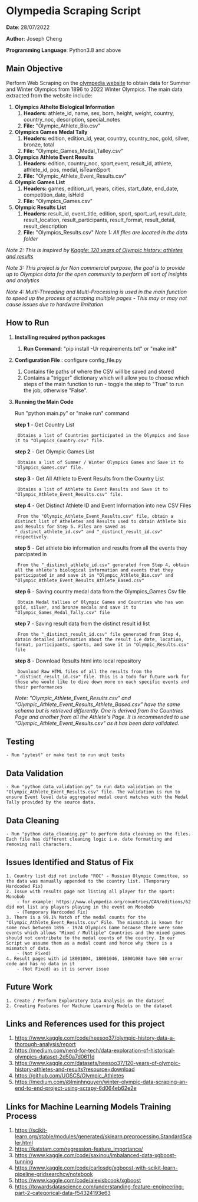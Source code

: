 # Olympedia Scraping Script

**Date**: 28/07/2022

**Author**: Joseph Cheng

**Programming Language**: Python3.8 and above

## Main Objective

Perform Web Scraping on the [olympedia website](http://www.olympedia.org/) to obtain data for Summer and Winter Olympics from 1896 to 2022 Winter Olympics. The main data extracted from the website include:

1. **Olympics Athelte Biological Information**
    1. **Headers:** athlete_id, name, sex, born, height, weight, country, country_noc, description, special_notes
    2. **File:** "Olympic_Athlete_Bio.csv"
2. **Olympics Games Medal Tally**
    1. **Headers:** edition, edition_id, year, country, country_noc, gold, silver, bronze, total
    2. **File:** "Olympic_Games_Medal_Talley.csv"
3. **Olympics Athlete Event Results**
    1. **Headers:** edition, country_noc, sport,event, result_id, athlete, athlete_id, pos, medal, isTeamSport
    2. **File:** "Olympic_Athlete_Event_Results.csv"
4. **Olympic Games List**
    1. **Headers:** games, edition_url, years, cities, start_date, end_date, competition_date, isHeld
    2. **File:** "Olympics_Games.csv"
5. **Olympic Results List**
    1. **Headers:** result_id, event_title, edition, sport, sport_url, result_date, result_location, result_participants, result_format, result_detail, result_description
    2. **File:** "Olympics_Results.csv"
<em>Note 1: All files are located in the data folder </em> 

<em>Note 2: This is inspired by [Kaggle: 120 years of Olympic history: athletes and results
](https://www.kaggle.com/datasets/heesoo37/120-years-of-olympic-history-athletes-and-results?resource=download)</em>

<em>Note 3: This project is for Non commercial purpose, the goal is to provide up to Olympics data for the open community to perform all sort of insights and analytics </em>

<em>Note 4: Multi-Threading and Multi-Processing is used in the main function to speed up the process of scraping multiple pages - This may or may not cause issues due to hardware limitation</em>


## How to Run ##
1. **Installing required python packages**
    1. **Run Command**: "pip install -Ur requirements.txt" or "make init"
2. **Configuration File** : configure config_file.py
    1. Contains file paths of where the CSV will be saved and stored
    2. Contains a "trigger" dictionary which will allow you to choose which steps of the main function to run - toggle the step to "True" to run the job, otherwise "False".
3. **Running the Main Code**
    
    Run "python main.py" or "make run" command

    **step 1** - Get Country List
        
        Obtains a list of Countries participated in the Olympics and Save it to "Olympics_Country.csv" file.

    **step 2** - Get Olympic Games List
        
        Obtains a list of Summer / Winter Olympics Games and Save it to "Olympics_Games.csv" file.

    **step 3** - Get All Athlete to Event Results from the Country List
        
        Obtains a list of Athlete to Event Results and Save it to "Olympic_Athlete_Event_Results.csv" file.

    **step 4** - Get Distinct Athlete ID and Event Information into new CSV Files
        
        From the "Olympic_Athlete_Event_Results.csv" file, obtain a distinct list of Atheletes and Results used to obtain Athlete bio and Results for Step 5. Files are saved as "_distinct_athlete_id.csv" and "_distinct_result_id.csv" respectively.

    **step 5** - Get athlete bio information and results from all the events they parcipated in
        
        From the "_distinct_athlete_id.csv" generated from Step 4, obtain all the ahlete's biological information and events that they participated in and save it in "Olympic_Athlete_Bio.csv" and "Olympic_Athlete_Event_Results_Athlete_Based.csv"

    **step 6** - Saving country medal data from the Olympics_Games Csv file

        Obtain Medal tallies of Olympic Games and Countries who has won gold, silver, and bronze medals and save it to "Olympic_Games_Medal_Tally.csv" file

    **step 7** - Saving result data from the distinct result id list

        From the "_distinct_result_id.csv" file generated from Step 4, obtain detailed information about the result i.e date, location, format, participants, sports, and save it in "Olympic_Results.csv" file

    **step 8** - Download Results html into local repository

        Download Raw HTML files of all the results from the "_distinct_result_id.csv" file. This is a todo for future work for those who would like to dive down more on each specific events and their performances

    <em>Note: "Olympic_Athlete_Event_Results.csv" and "Olympic_Athlete_Event_Results_Athlete_Based.csv" have the same schema but is retrieved differently. One is derived from the Countries Page and another from all the Athlete's Page. It is recommended to use "Olympic_Athlete_Event_Results.csv" as it has been data validated.</em>

## Testing ##
    - Run "pytest" or make test to run unit tests

## Data Validation ##
    - Run "python data_validation.py" to run data validation on the "Olympic_Athlete_Event_Results.csv" file. The validation is run to ensure Event level data aggregated medal count matches with the Medal Tally provided by the source data.

## Data Cleaning ##
    - Run "python data_cleaning.py" to perform data cleaning on the files. Each file has different cleaning logic i.e. date formatting and removing null characters.

## Issues Identified and Status of Fix ##
    1. Country list did not include "ROC" - Russian Olympic Committee, so the data was manually appended to the country list. (Temporary Hardcoded Fix)
    2. Issue with results page not listing all player for the sport: Monobob
        - for example: https://www.olympedia.org/countries/CAN/editions/62 did not list any players playing in the event on Monobob
        - (Temporary Hardcoded Fix)
    3. There is a 99.1% Match of the medal counts for the "Olympic_Athlete_Event_Results.csv" File. The mismatch is known for some rows between 1896 - 1924 Olympics Game because there were some events which allows "Mixed / Multiple" Countries and the mixed games should not contribute to the medal counts of the country. In our Script we assume them as a medal count and hence why there is a mismatch of data.
        - (Not Fixed)
    4. Result pages with id 18001004, 18001046, 18001088 have 500 error code and has no data in it
        - (Not Fixed) as it is server issue

## Future Work ##
    1. Create / Perform Exploratory Data Analysis on the dataset
    2. Creating Features for Machine Learning Models on the dataset

## Links and References used for this project
1. https://www.kaggle.com/code/heesoo37/olympic-history-data-a-thorough-analysis/report
2. https://medium.com/nerd-for-tech/data-exploration-of-historical-olympics-dataset-2d50a7d0611d
3. https://www.kaggle.com/datasets/heesoo37/120-years-of-olympic-history-athletes-and-results?resource=download
4. https://github.com/UOSCS/Olympic_Athletes
5. https://medium.com/@lminhnguyen/winter-olympic-data-scraping-an-end-to-end-project-using-scrapy-6d064eb62e2e

## Links for Machine Learning Models Training Process
1. https://scikit-learn.org/stable/modules/generated/sklearn.preprocessing.StandardScaler.html
2. https://katstam.com/regression-feature_importance/
3. https://www.kaggle.com/code/saxinou/imbalanced-data-xgboost-tunning
4. https://www.kaggle.com/code/carlosdg/xgboost-with-scikit-learn-pipeline-gridsearchcv/notebook
5. https://www.kaggle.com/code/alexisbcook/xgboost
6. https://towardsdatascience.com/understanding-feature-engineering-part-2-categorical-data-f54324193e63